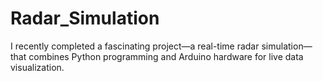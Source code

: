 # Radar_Simulation
I recently completed a fascinating project—a real-time radar simulation—that combines Python programming and Arduino hardware for live data visualization.
